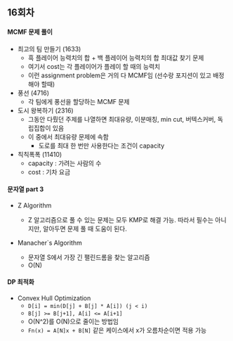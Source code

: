## 16회차

#### MCMF 문제 풀이
* 최고의 팀 만들기 (1633)
    * 흑 플레이어 능력치의 합 + 백 플레이어 능력치의 합 최대값 찾기 문제
    * 여기서 cost는 각 플레이어가 플레이 할 때의 능력치
    * 이런 assignment problem은 거의 다 MCMF임 (선수랑 포지션이 있고 배정해야 할때)
* 풍선 (4716)
    * 각 팀에게 풍선을 할당하는 MCMF 문제
* 도시 왕복하기 (2316)
    * 그동안 다뤘던 주제를 나열하면 최대유량, 이분매칭, min cut, 버텍스커버, 독립집합이 있음
    * 이 중에서 최대유량 문제에 속함
        * 도로를 최대 한 번만 사용한다는 조건이 capacity
* 칙칙폭폭 (11410)
    * capacity : 가려는 사람의 수
    * cost : 기차 요금

#### 문자열 part 3
* Z Algorithm
    * Z 알고리즘으로 풀 수 있는 문제는 모두 KMP로 해결 가능. 따라서 필수는 아니지만, 알아두면 문제 풀 때 도움이 된다.

* Manacher`s Algorithm
    * 문자열 S에서 가장 긴 팰린드롬을 찾는 알고리즘
    * O(N)

#### DP 최적화
* Convex Hull Optimization
    * `D[i] = min(D[j] + B[j] * A[i]) (j < i)`
    * `B[j] >= B[j+1], A[i] <= A[i+1]`
    * O(N^2)를 O(N)으로 줄이는 방법임
    * `Fn(x) = A[N]x + B[N]` 같은 케이스에서 x가 오름차순이면 적용 가능
    